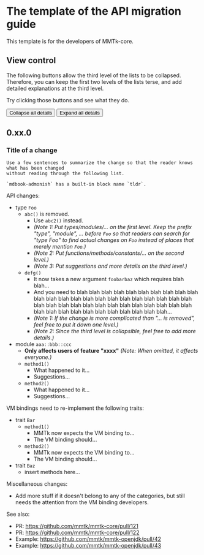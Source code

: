 # The template of the API migration guide

This template is for the developers of MMTk-core.


## View control

The following buttons allow the third level of the lists to be collapsed.  Therefore, you can keep
the first two levels of the lists terse, and add detailed explanations at the third level.

Try clicking those buttons and see what they do.

<button class="api-migration-details-collapse-all" type="button">Collapse all details</button>
<button class="api-migration-details-expand-all" type="button">Expand all details</button>


## 0.xx.0

### Title of a change

```admonish tldr
Use a few sentences to summarize the change so that the reader knows what has been changed
without reading through the following list.

`mdbook-admonish` has a built-in block name `tldr`.
```

API changes:

*   type `Foo`
    -   `abc()` is removed.
        +   Use `abc2()` instead.
        +   *(Note 1: Put types/modules/... on the first level.  Keep the prefix "type", "module",
            ...  before `Foo` so that readers can search for "type Foo" to find actual changes on
            `Foo` instead of places that merely mention `Foo`.)*
        +   *(Note 2: Put functions/methods/constants/... on the second level.)*
        +   *(Note 3: Put suggestions and more details on the third level.)*
    -   `defg()`
        +   It now takes a new argument `foobarbaz` which requires blah blah...
        +   And you need to blah blah blah blah blah blah blah blah blah blah blah blah blah blah
            blah blah blah blah blah blah blah blah blah blah blah blah blah blah blah blah blah
            blah blah blah blah blah blah blah blah blah blah blah blah blah blah blah blah...
        +   *(Note 1: If the change is more complicated than "... is removed", feel free to put it
            down one level.)*
        +   *(Note 2: Since the third level is collapsible, feel free to add more details.)*
*   module `aaa::bbb::ccc`
    -   **Only affects users of feature "xxxx"** *(Note: When omitted, it affects everyone.)*
    -   `method1()`
        +   What happened to it...
        +   Suggestions...
    -   `method2()`
        +   What happened to it...
        +   Suggestions...

VM bindings need to re-implement the following traits:

*   trait `Bar`
    -   `method1()`
        +   MMTk now expects the VM binding to...
        +   The VM binding should...
    -   `method2()`
        +   MMTk now expects the VM binding to...
        +   The VM binding should...
*   trait `Baz`
    -   insert methods here...

Miscellaneous changes:

*   Add more stuff if it doesn't belong to any of the categories, but still needs the attention from
    the VM binding developers.

See also:

-   PR: <https://github.com/mmtk/mmtk-core/pull/121>
-   PR: <https://github.com/mmtk/mmtk-core/pull/122>
-   Example: <https://github.com/mmtk/mmtk-openjdk/pull/42>
-   Example: <https://github.com/mmtk/mmtk-openjdk/pull/43>

<script type="text/javascript">
// This will tell api-migration-details.js to run some code and enable the collapsing feature.
const isApiMigrationGuide = true;
</script>

<!--
vim: tw=100
-->

